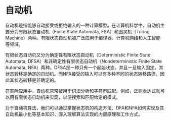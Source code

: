 # 自动机

自动机是指能够自动接受或拒绝输入的一种计算模型。在计算机科学中，自动机主要分为有限状态自动机（Finite State Automata, FSA）和图灵机（Turing Machine）两种。有限状态自动机被广泛应用于编译器、计算机网络和人工智能等领域。

有限状态自动机又分为确定性有限状态自动机（Deterministic Finite State Automata, DFSA）和非确定性有限状态自动机（Nondeterministic Finite State Automata, NFA）两种。DFSA是一种只有一个起始状态，并且一旦输入固定，其状态转移是确定的自动机。而NFA接受的输入可以有多种不同的状态转移路径，因此其状态转移是非确定的。

在实际应用中，自动机常常被用于词法分析和字符串匹配。例如，正则表达式就可以用有限状态自动机来实现，以便搜索和匹配给定的模式。

对于自动机算法，我们可以通过掌握状态机的构造方法、DFA和NFA如何实现及其自动机最小化等基本知识，深入理解算法实现的内部原理和工作方式。